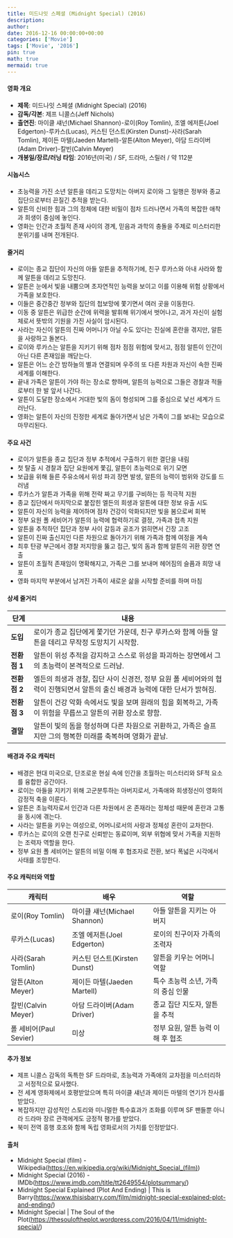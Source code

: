 ```yaml
---
title: 미드나잇 스페셜 (Midnight Special) (2016)
description: 
author: 
date: 2016-12-16 00:00:00+00:00
categories: ['Movie']
tags: ['Movie', '2016']
pin: true
math: true
mermaid: true
---
```

#### 영화 개요

- **제목**: 미드나잇 스페셜 (Midnight Special) (2016)  
- **감독/각본**: 제프 니콜스(Jeff Nichols)  
- **출연진**: 마이클 섀넌(Michael Shannon)-로이(Roy Tomlin), 조엘 에저튼(Joel Edgerton)-루카스(Lucas), 커스틴 던스트(Kirsten Dunst)-사라(Sarah Tomlin), 제이든 마텔(Jaeden Martell)-알튼(Alton Meyer), 아담 드라이버(Adam Driver)-칼빈(Calvin Meyer)  
- **개봉일/장르/러닝 타임**: 2016년(미국) / SF, 드라마, 스릴러 / 약 112분  

#### 시놉시스

- 초능력을 가진 소년 알튼을 데리고 도망치는 아버지 로이와 그 일행은 정부와 종교 집단으로부터 끈질긴 추적을 받는다.  
- 알튼의 신비한 힘과 그의 정체에 대한 비밀이 점차 드러나면서 가족의 복잡한 애착과 희생이 중심에 놓인다.  
- 영화는 인간과 초월적 존재 사이의 경계, 믿음과 과학의 충돌을 주제로 미스터리한 분위기를 내며 전개된다.  

#### 줄거리

- 로이는 종교 집단이 자신의 아들 알튼을 추적하기에, 친구 루카스와 아내 사라와 함께 알튼을 데리고 도망친다.  
- 알튼은 눈에서 빛을 내뿜으며 초자연적인 능력을 보이고 이를 이용해 위험 상황에서 가족을 보호한다.  
- 이들은 중간중간 정부와 집단의 첩보망에 쫓기면서 여러 곳을 이동한다.  
- 이동 중 알튼은 위급한 순간에 위력을 발휘해 위기에서 벗어나고, 과거 자신이 실험체로서 뜻밖의 기원을 가진 사실이 암시된다.  
- 사라는 자신이 알튼의 진짜 어머니가 아닐 수도 있다는 진실에 혼란을 겪지만, 알튼을 사랑하고 돌본다.  
- 로이와 루카스는 알튼을 지키기 위해 점차 점점 위험에 맞서고, 점점 알튼이 인간이 아닌 다른 존재임을 깨닫는다.  
- 알튼은 어느 순간 밤하늘의 별과 연결되며 우주의 또 다른 차원과 자신이 속한 진짜 세계를 이해한다.  
- 끝내 가족은 알튼이 가야 하는 장소로 향하며, 알튼의 능력으로 그들은 경찰과 적들로부터 한 발 앞서 나간다.  
- 알튼이 도달한 장소에서 거대한 빛의 돔이 형성되며 그를 중심으로 낯선 세계가 드러난다.  
- 영화는 알튼이 자신의 진정한 세계로 돌아가면서 남은 가족이 그를 보내는 모습으로 마무리된다.  

#### 주요 사건

- 로이가 알튼을 종교 집단과 정부 추적에서 구출하기 위한 결단을 내림  
- 첫 탈출 시 경찰과 집단 요원에게 쫓김, 알튼이 초능력으로 위기 모면  
- 보급을 위해 들른 주유소에서 위성 파괴 장면 발생, 알튼의 능력이 범위와 강도를 드러냄  
- 루카스가 알튼과 가족을 위해 전략 짜고 무기를 구비하는 등 적극적 지원  
- 종교 집단에서 마지막으로 붙잡힌 엘든의 희생과 알튼에 대한 정보 유출 시도  
- 알튼이 자신의 능력을 제어하며 점차 건강이 악화되지만 빛을 봄으로써 회복  
- 정부 요원 폴 세비어가 알튼의 능력에 협력하기로 결정, 가족과 접촉 지원  
- 알튼을 추적하던 집단과 정부 사이 갈등과 공조가 얽히면서 긴장 고조  
- 알튼이 진짜 출신지인 다른 차원으로 돌아가기 위해 가족과 함께 여정을 계속  
- 최후 탄광 부근에서 경찰 저지망을 뚫고 접근, 빛의 돔과 함께 알튼의 귀환 장면 연출  
- 알튼이 초월적 존재임이 명확해지고, 가족은 그를 보내며 헤어짐의 슬픔과 희망 내포  
- 영화 마지막 부분에서 남겨진 가족이 새로운 삶을 시작할 준비를 하며 마침  

#### 상세 줄거리

| **단계**          | **내용**                                                                                                                                           |
|-------------------|----------------------------------------------------------------------------------------------------------------------------------------------------|
| **도입**          | 로이가 종교 집단에게 쫓기던 가운데, 친구 루카스와 함께 아들 알튼을 데리고 무작정 도망치기 시작함.                                                  |
| **전환점 1**      | 알튼이 위성 추적을 감지하고 스스로 위성을 파괴하는 장면에서 그의 초능력이 본격적으로 드러남.                                                        |
| **전환점 2**      | 엘든의 희생과 경찰, 집단 사이 신경전, 정부 요원 폴 세비어와의 협력이 진행되면서 알튼의 출신 배경과 능력에 대한 단서가 밝혀짐.                     |
| **전환점 3**      | 알튼이 건강 악화 속에서도 빛을 보며 원래의 힘을 회복하고, 가족이 위험을 무릅쓰고 알튼의 귀환 장소로 향함.                                           |
| **결말**          | 알튼이 빛의 돔을 형성하며 다른 차원으로 귀환하고, 가족은 슬프지만 그의 행복한 미래를 축복하며 영화가 끝남.                                           |

#### 배경과 주요 캐릭터

- 배경은 현대 미국으로, 단조로운 현실 속에 인간을 초월하는 미스터리와 SF적 요소를 융합한 공간이다.  
- 로이는 아들을 지키기 위해 고군분투하는 아버지로서, 가족애와 희생정신이 영화의 감정적 축을 이룬다.  
- 알튼은 초능력자로서 인간과 다른 차원에서 온 존재라는 정체성 때문에 혼란과 고통을 동시에 겪는다.  
- 사라는 알튼을 키우는 여성으로, 어머니로서의 사랑과 정체성 혼란이 교차한다.  
- 루카스는 로이의 오랜 친구로 신뢰받는 동료이며, 외부 위협에 맞서 가족을 지원하는 조력자 역할을 한다.  
- 정부 요원 폴 세비어는 알튼의 비밀 이해 후 협조자로 전환, 보다 폭넓은 시각에서 사태를 조망한다.  

#### 주요 캐릭터와 역할

| **캐릭터** | **배우**           | **역할**                          |
|------------|--------------------|---------------------------------|
| 로이(Roy Tomlin) | 마이클 섀넌(Michael Shannon) | 아들 알튼을 지키는 아버지          |
| 루카스(Lucas)    | 조엘 에저튼(Joel Edgerton)     | 로이의 친구이자 가족의 조력자      |
| 사라(Sarah Tomlin) | 커스틴 던스트(Kirsten Dunst)     | 알튼을 키우는 어머니 역할           |
| 알튼(Alton Meyer) | 제이든 마텔(Jaeden Martell)    | 특수 초능력 소년, 가족의 중심 인물  |
| 칼빈(Calvin Meyer) | 아담 드라이버(Adam Driver)     | 종교 집단 지도자, 알튼을 추적      |
| 폴 세비어(Paul Sevier) | 미상                       | 정부 요원, 알튼 능력 이해 후 협조    |

#### 추가 정보

- 제프 니콜스 감독의 독특한 SF 드라마로, 초능력과 가족애의 교차점을 미스터리하고 서정적으로 묘사했다.  
- 전 세계 영화제에서 호평받았으며 특히 마이클 섀넌과 제이든 마텔의 연기가 찬사를 받았다.  
- 복잡하지만 감성적인 스토리와 미니멀한 특수효과가 조화를 이루며 SF 팬들뿐 아니라 드라마 장르 관객에게도 긍정적 평가를 받았다.  
- 북미 전역 흥행 호조와 함께 독립 영화로서의 가치를 인정받았다.  

#### 출처

- Midnight Special (film) - Wikipedia(https://en.wikipedia.org/wiki/Midnight_Special_(film))  
- Midnight Special (2016) - IMDb(https://www.imdb.com/title/tt2649554/plotsummary/)  
- Midnight Special Explained (Plot And Ending) | This is Barry(https://www.thisisbarry.com/film/midnight-special-explained-plot-and-ending/)  
- Midnight Special | The Soul of the Plot(https://thesouloftheplot.wordpress.com/2016/04/11/midnight-special/)
